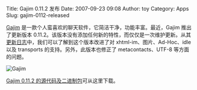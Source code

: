 Title: Gajim 0.11.2 发布
Date: 2007-09-23 09:08
Author: toy
Category: Apps
Slug: gajim-0112-released

[Gajim](http://linuxtoy.org/archives/gajim.html)
是一款个人蛮喜欢的聊天软件，它简洁干净，功能丰富。最近，Gajim
推出了更新版本
0.11.2。该版本没有添加任何新的特性，而仅仅是一次维护更新。从其[更新日志](http://trac.gajim.org/browser/branches/gajim_0.11.1/ChangeLog)中，我们可以了解到这个版本改进了对
xhtml-im、图片、Ad-Hoc、idle 以及 transports
的支持。另外，此版本也修正了 metacontacts、UTF-8 等方面的问题。

![Gajim](http://i.linuxtoy.org/i/2007/09/gajim.png)

[Gajim 0.11.2
的源代码及二进制包](http://www.gajim.org/downloads.php?lang=en)可从这里下载。

